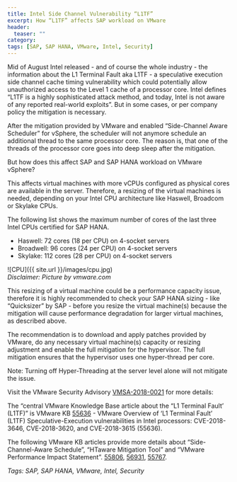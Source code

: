 ```yaml
---
title: Intel Side Channel Vulnerability “L1TF”
excerpt: How “L1TF” affects SAP workload on VMware
header:
  teaser: ""
category:
tags: [SAP, SAP HANA, VMware, Intel, Security]
---
```


Mid of August Intel released - and of course the whole industry - the information about the L1 Terminal Fault aka L1TF - a speculative execution side channel cache timing vulnerability which could potentially allow unauthorized access to the Level 1 cache of a processor core. Intel defines “L1TF is a highly sophisticated attack method, and today, Intel is not aware of any reported real-world exploits”. But in some cases, or per company policy the mitigation is necessary.

After the mitigation provided by VMware and enabled “Side-Channel Aware Scheduler” for vSphere, the scheduler will not anymore schedule an additional thread to the same processor core. The reason is, that one of the threads of the processor core goes into deep sleep after the mitigation.

But how does this affect SAP and SAP HANA workload on VMware vSphere?

This affects virtual machines with more vCPUs configured as physical cores are available in the server. Therefore, a resizing of the virtual machines is needed, depending on your Intel CPU architecture like Haswell, Broadcom or Skylake CPUs.

The following list shows the maximum number of cores of the last three Intel CPUs certified for SAP HANA.

* Haswell:    72 cores (18 per CPU) on 4-socket servers
* Broadwell:  96 cores (24 per CPU) on 4-socket servers
* Skylake:   112 cores (28 per CPU) on 4-socket servers

![CPU]({{ site.url }}/images/cpu.jpg)  
*Disclaimer: Picture by vmware.com*

This resizing of a virtual machine could be a performance capacity issue, therefore it is highly recommended to check your SAP HANA sizing - like “Quicksizer” by SAP - before you resize the virtual machine(s) because the mitigation will cause performance degradation for larger virtual machines, as described above.

The recommendation is to download and apply patches provided by VMware, do any necessary virtual machine(s) capacity or resizing adjustment and enable the full mitigation for the hypervisor. The full mitigation ensures that the hypervisor uses one hyper-thread per core.

Note: Turning off Hyper-Threading at the server level alone will not mitigate the issue.

Visit the VMware Security Advisory [VMSA-2018-0021](https://www.vmware.com/security/advisories/VMSA-2018-0021.html) for more details:

The “central VMware Knowledge Base article about the “L1 Terminal Fault’ (L1TF)” is VMware KB [55636](https://kb.vmware.com/s/article/55636) - VMware Overview of ‘L1 Terminal Fault’ (L1TF) Speculative-Execution vulnerabilities in Intel processors: CVE-2018-3646, CVE-2018-3620, and CVE-2018-3615 (55636).

The following VMware KB articles provide more details about “Side-Channel-Aware Schedule”, “HTaware Mitigation Tool” and “VMware Performance Impact Statement”.
[55806](https://kb.vmware.com/s/article/55806), [56931](https://kb.vmware.com/s/article/55806), [55767](https://kb.vmware.com/s/article/55806).

*Tags: SAP, SAP HANA, VMware, Intel, Security*

